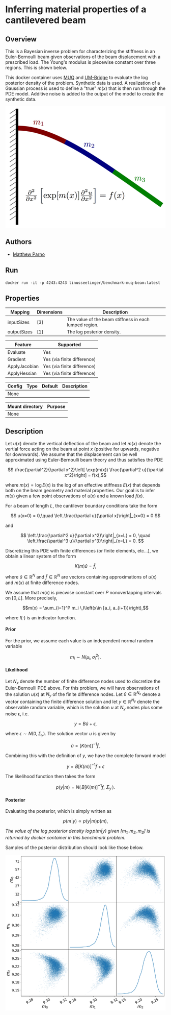 # Inferring material properties of a cantilevered beam

## Overview
This is a Bayesian inverse problem for characterizing the stiffness in an Euler-Bernoulli beam given observations of the beam displacement with a prescribed load.  The Young's modulus is piecewise constant over three regions.   This is shown below.

This docker container uses [MUQ](https://mituq.bitbucket.io/source/_site/index.html) and [UM-Bridge](https://github.com/UM-Bridge/umbridge/tree/main) to evaluate the log posterior density of the problem.  Synthetic data is used.  A realization of a Gaussian process is used to define a "true" $m(x)$ that is then run through the PDE model.  Additive noise is added to the output of the model to create the synthetic data.

![Cantilevered-beam](https://raw.githubusercontent.com/UM-Bridge/benchmarks/main/benchmarks/muq-beam/BeamDrawing.png "Drawing of cantilevered beam")

## Authors
- [Matthew Parno](mailto:matthew.d.parno@dartmouth.edu)

## Run
```
docker run -it -p 4243:4243 linusseelinger/benchmark-muq-beam:latest
```

## Properties

Mapping | Dimensions | Description
---|---|---
inputSizes | [3] | The value of the beam stiffness in each lumped region. 
outputSizes | [1] | The log posterior density.

Feature | Supported
---|---
Evaluate | Yes
Gradient | Yes (via finite difference)
ApplyJacobian | Yes (via finite difference)
ApplyHessian | Yes (via finite difference)

Config | Type | Default | Description
---|---|---|---
None | | |

Mount directory | Purpose
---|---
None |

## Description

Let $u(x)$ denote the vertical deflection of the beam and let $m(x)$ denote the vertial force acting on the beam at point $x$ (positive for upwards, negative for downwards).  We assume that the displacement can be well approximated using Euler-Bernoulli beam theory and thus satisfies the PDE

$$ \frac{\partial^2}{\partial x^2}\left[ \exp(m(x)) \frac{\partial^2 u}{\partial x^2}\right] = f(x),$$

where $m(x) = \log E(x)$ is the log of an effective stiffness $E(x)$ that depends both on the beam geometry and material properties.  Our goal is to infer $m(x)$ given a few point observations of $u(x)$ and a known load $f(x)$.

For a beam of length $L$, the cantilever boundary conditions take the form

$$ u(x=0) = 0,\quad \left.\frac{\partial u}{\partial x}\right|_{x=0} = 0 $$

and

$$ \left.\frac{\partial^2 u}{\partial x^2}\right|_{x=L} = 0, \quad  \left.\frac{\partial^3 u}{\partial x^3}\right|_{x=L} = 0. $$

Discretizing this PDE with finite differences (or finite elements, etc...), we obtain a linear system of the form

$$ K(m)\hat{u} = \hat{f},$$

where $\hat{u}\in\mathbb{R}^N$ and $\hat{f}\in\mathbb{R}^N$ are vectors containing approximations of $u(x)$ and $m(x)$ at finite difference nodes.


We assume that $m(x)$ is piecwise constant over $P$ nonoverlapping intervals on $[0,L]$.  More precisely,

$$m(x) = \sum_{i=1}^P m_i \,I\left(x\in [a_i, a_{i+1})\right),$$

where $I(\cdot)$ is an indicator function.

#### Prior
For the prior, we assume each value is an independent normal random variable

$$m_i \sim N(\mu_i, \sigma_i^2).$$

#### Likelihood
Let $N_x$ denote the number of finite difference nodes used to discretize the Euler-Bernoulli PDE above.  For this problem, we will have observations of the solution $u(x)$ at $N_y$ of the finite difference nodes.  Let $\hat{u}\in\mathbb{R}^{N_x}$ denote a vector containing the finite difference solution and let $y\in\mathbb{R}^{N_y}$ denote the observable random variable, which is the solution $u$ at $N_y$ nodes plus some noise $\epsilon$, i.e.

$$y = B\hat{u} + \epsilon,$$

where $\epsilon \sim N(0, \Sigma_y)$.  The solution vector $u$ is given by

$$\hat{u} = [K(m)]^{-1}\hat{f},$$

Combining this with the definition of $y$, we have the complete forward model

$$y = B[K(m)]^{-1} \hat{f} + \epsilon$$

The likelihood function then takes the form

$$p(y | m) = N\left(\, B [K(m)]^{-1} f,\,\,\Sigma_y \,\right).$$

#### Posterior
Evaluating the posterior, which is simply written as

$$p(m|y) \propto p(y|m)p(m),$$

*The value of the log posterior density $\log p(m|y)$ given $[m_1,m_2,m_3]$ is returned by docker container in this benchmark problem.*

Samples of the posterior distribution should look like those below.

![Posterior-samples](https://raw.githubusercontent.com/UM-Bridge/benchmarks/main/benchmarks/muq-beam/BeamPosteriorSamples.png "Posterior samples")
